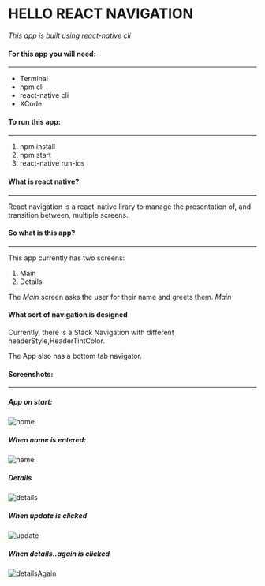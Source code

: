 <h1>HELLO REACT NAVIGATION</h1> 
<i>This app is built using react-native cli</i>

<h4>For this app you will need:</h4>
<hr/>
<ul>
<li>Terminal</li>
<li>npm cli</li>
<li>react-native cli</li>
<li>XCode</li>
</ul>

<h4>To run this app:</h4>
<hr/>
<ol>
<li>npm install</li>
<li>npm start</li>
<li>react-native run-ios</li>
</ol>


<h4>What is react native?</h4>
<hr/>
<p>React navigation is a react-native lirary to manage the presentation of, and transition between, multiple screens. </p>


<h4>So what is this app?</h4>
<hr/>
<p>This app currently has two screens: </p>
<ol>
<li>Main</li>
<li>Details</li>
</ol>

<p>The <em>Main</em> screen asks the user for their name and greets them. <em>Main</em></p>


<h4>What sort of navigation is designed</h4>
<p>Currently, there is a Stack Navigation with different headerStyle,HeaderTintColor. </p>
<p>The App also has a bottom tab navigator. </p>


<h4>Screenshots:</h4>
<hr/>
<h5>App on start:</h5>

![home](img/hello.png)

<h5>When name is entered:</h5>

![name](img/hello-amer.png)

<h5>Details</h5>

![details](img/details.png)

<h5>When update is clicked</h5>

![update](img/updated.png)

<h5>When details..again is clicked</h5>

![detailsAgain](img/details-again.png)